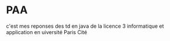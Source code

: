 # PAA
c'est mes reponses des td en java de la licence 3 informatique et application en uiversité Paris Cité

